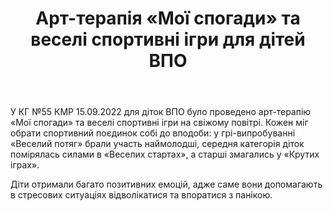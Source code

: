﻿---
title: Арт-терапія «Мої спогади» та веселі спортивні ігри для дітей ВПО
---

У КГ №55 КМР 15.09.2022 для діток ВПО було проведено арт-терапію «Мої спогади» та веселі спортивні ігри на свіжому повітрі. Кожен міг обрати спортивний поєдинок собі до вподоби: у грі-випробуванні «Веселий потяг» брали участь наймолодші, середня категорія діток помірялась силами в «Веселих стартах», а старші змагались у «Крутих іграх».

Діти отримали багато позитивних емоцій, адже саме вони допомагають в стресових ситуаціях відволікатися та впоратися з панікою.

<slideshow />
